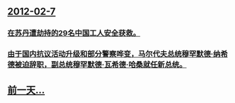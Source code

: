 ## [2012-02-7](/zh/news/2012/02/7/index.md)

### [ 在苏丹遭劫持的29名中国工人安全获救。](/zh/news/2012/02/7/在苏丹遭劫持的29名中国工人安全获救.md)
### [由于国内抗议活动升级和部分警察哗变，马尔代夫总统穆罕默德·纳希德被迫辞职，副总统穆罕默德·瓦希德·哈桑就任新总统。](/zh/news/2012/02/7/由于国内抗议活动升级和部分警察哗变-马尔代夫总统穆罕默德-纳希德被迫辞职-副总统穆罕默德-瓦希德-哈桑就任新总统.md)
## [前一天...](/zh/news/2012/02/6/index.md)

